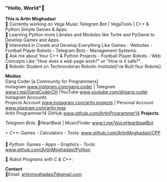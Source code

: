 ### "Hello, World"👋

<!--
**ArtinMoghadasi/ArtinMoghadasi** is a ✨ _special_ ✨ repository because its `README.md` (this file) appears on your GitHub profile.-->

**This is Artin Moghadasi** </br>
🔭 Currently working on Vega Music Telegram Bot | VegaTools | C++ & Python Simple Games & Apps. </br>
🌱 Learning Python more Libraies and Modules like Turtle and PyGame to Develop Games and Apps. </br>
🧐 Interested in Create and Develop Everything Like Games - Websites - Football Player Robots - Telegram Bots - Management Systems. </br>
💬 Ask me about Your C++ & Python Projects - Football Player Robots - Web Concepts Like "How does a web page work?" or "How is it safe?". </br>
🤖 Robotic Student on Technorobiran Robotic Institute[I've Built four Robots]. </br>

**Medias** </br> Gang Coder [a Community for Programmers] </br> Instagram www.instgram.com/gang.coder | Telegram www.t.me/GangCoderCH |YouTube www.youtube.com/@gang.coder </br> Instagram Accounts </br> Projects Account www.instagram.com/artin.projects |
Personal Account www.istagram.com/artin.mgs </br> Artin Programmer14 GitHub www.github.com/ArtinProgrammer14 
**Projects** </br>

*Telegram Bots*: 🎼HeartBeat | MusicFinder www.t.me/VoiceHeartbeatBot </br>

⚡ *C++*: Games - Calculators - Tools: www.github.com/ArtinMoghadasi/CPP </br>

🐍 *Python*: Games - Apps - Graphics - Tools: www.github.com/ArtinMoghadasi/Python </br>

🦾 *Robot Programs with C & C++*: </br>

<!-- *PCB Designs With Altium Designer*: 

*Board Designs with Proteus*: 

*C Programs with CodeVision*:
-->
**Contact** </br>
📧Email: artinmoghadasi7@gmail.com

